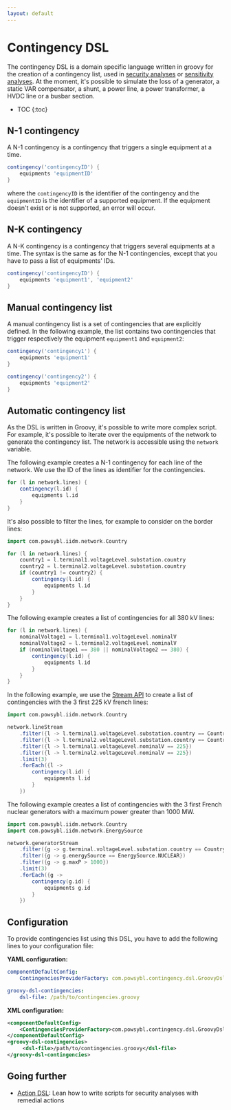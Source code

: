 ```yaml
---
layout: default
---
```


# Contingency DSL
The contingency DSL is a domain specific language written in groovy for the creation of a contingency list, used in [security analyses](index.md) or [sensitivity analyses](../sensitivity/index.md). At the moment, it's possible to simulate the loss of a generator, a static VAR compensator, a shunt, a power line, a power transformer, a HVDC line or a busbar section. 

* TOC
{:toc}

## N-1 contingency
A N-1 contingency is a contingency that triggers a single equipment at a time.
```groovy
contingency('contingencyID') {
    equipments 'equipmentID'
}
```
where the `contingencyID` is the identifier of the contingency and the `equipmentID` is the identifier of a supported equipment. If the equipment doesn't exist or is not supported, an error will occur.

## N-K contingency
A N-K contingency is a contingency that triggers several equipments at a time. The syntax is the same as for the N-1 contingencies, except that you have to pass a list of equipments' IDs.
```groovy
contingency('contingencyID') {
    equipments 'equipment1', 'equipment2'
}
``` 

## Manual contingency list
A manual contingency list is a set of contingencies that are explicitly defined. In the following example, the list contains two contingencies that trigger respectively the equipment `equipment1` and `equipment2`:
```groovy
contingency('contingency1') {
    equipments 'equipment1'
}

contingency('contingency2') {
    equipments 'equipment2'
}
``` 

## Automatic contingency list
As the DSL is written in Groovy, it's possible to write more complex script. For example, it's possible to iterate over the equipments of the network to generate the contingency list. The network is accessible using the `network` variable.

The following example creates a N-1 contingency for each line of the network. We use the ID of the lines as identifier for the contingencies. 
```groovy
for (l in network.lines) {
    contingency(l.id) {
        equipments l.id
    }
}
```

It's also possible to filter the lines, for example to consider on the border lines:
```groovy
import com.powsybl.iidm.network.Country

for (l in network.lines) {
    country1 = l.terminal1.voltageLevel.substation.country
    country2 = l.terminal2.voltageLevel.substation.country
    if (country1 != country2) {
        contingency(l.id) {
            equipments l.id
        }
    }
}
```

The following example creates a list of contingencies for all 380 kV lines:
```groovy
for (l in network.lines) {
    nominalVoltage1 = l.terminal1.voltageLevel.nominalV
    nominalVoltage2 = l.terminal2.voltageLevel.nominalV
    if (nominalVoltage1 == 380 || nominalVoltage2 == 380) {
        contingency(l.id) {
            equipments l.id
        }
    }
}
```

In the following example, we use the [Stream API](https://docs.oracle.com/en/java/javase/14/docs/api/java.base/java/util/stream/package-summary.html) to create a list of contingencies with the 3 first 225 kV french lines:  
```groovy
import com.powsybl.iidm.network.Country

network.lineStream
    .filter({l -> l.terminal1.voltageLevel.substation.country == Country.FR})
    .filter({l -> l.terminal2.voltageLevel.substation.country == Country.FR})
    .filter({l -> l.terminal1.voltageLevel.nominalV == 225})
    .filter({l -> l.terminal2.voltageLevel.nominalV == 225})
    .limit(3)
    .forEach({l ->
        contingency(l.id) {
            equipments l.id
        }
    })
```

The following example creates a list of contingencies with the 3 first French nuclear generators with a maximum power greater than 1000 MW.
```groovy
import com.powsybl.iidm.network.Country
import com.powsybl.iidm.network.EnergySource

network.generatorStream
    .filter({g -> g.terminal.voltageLevel.substation.country == Country.FR})
    .filter({g -> g.energySource == EnergySource.NUCLEAR})
    .filter({g -> g.maxP > 1000})
    .limit(3)
    .forEach({g ->
        contingency(g.id) {
            equipments g.id
        }
    })
```

## Configuration
To provide contingencies list using this DSL, you have to add the following lines to your configuration file:

**YAML configuration:**
```yaml
componentDefaultConfig:
    ContingenciesProviderFactory: com.powsybl.contingency.dsl.GroovyDslContingenciesProviderFactory

groovy-dsl-contingencies:
    dsl-file: /path/to/contingencies.groovy
```

**XML configuration:**
```xml
<componentDefaultConfig>
    <ContingenciesProviderFactory>com.powsybl.contingency.dsl.GroovyDslContingenciesProviderFactory</ContingenciesProviderFactory>
</componentDefaultConfig>
<groovy-dsl-contingencies>
     <dsl-file>/path/to/contingencies.groovy</dsl-file>
</groovy-dsl-contingencies>
```

## Going further
- [Action DSL](action-dsl.md): Lean how to write scripts for security analyses with remedial actions
